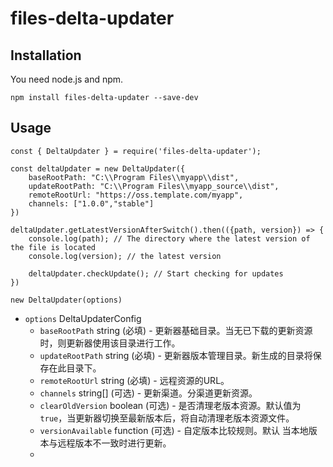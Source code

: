 
# files-delta-updater

## Installation

You need node.js and npm.

```
npm install files-delta-updater --save-dev
```

## Usage

```
const { DeltaUpdater } = require('files-delta-updater');

const deltaUpdater = new DeltaUpdater({
	baseRootPath: "C:\\Program Files\\myapp\\dist",
	updateRootPath: "C:\\Program Files\\myapp_source\\dist",
	remoteRootUrl: "https://oss.template.com/myapp", 
	channels: ["1.0.0","stable"]
})

deltaUpdater.getLatestVersionAfterSwitch().then(({path, version}) => {
	console.log(path); // The directory where the latest version of the file is located
	console.log(version); // the latest version

	deltaUpdater.checkUpdate(); // Start checking for updates
})
```


`new DeltaUpdater(options)`
- `options` DeltaUpdaterConfig
	- `baseRootPath` string (必填) - 更新器基础目录。当无已下载的更新资源时，则更新器使用该目录进行工作。
	- `updateRootPath` string (必填) - 更新器版本管理目录。新生成的目录将保存在此目录下。
	- `remoteRootUrl` string (必填) - 远程资源的URL。
	- `channels` string[] (可选) - 更新渠道。分渠道更新资源。
	- `clearOldVersion` boolean (可选) - 是否清理老版本资源。默认值为`true`，当更新器切换至最新版本后，将自动清理老版本资源文件。
	- `versionAvailable` function (可选) - 自定版本比较规则。默认 当本地版本与远程版本不一致时进行更新。
	- 